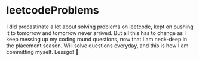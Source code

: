 # leetcodeProblems
I did procastinate a lot about solving problems on leetcode, kept on pushing it to tomorrow and tomorrow never arrived. But all this has to change as I keep messing up my coding round questions, now that I am neck-deep in the placement season. Will solve questions everyday, and this is how I am committing myself. Lessgo! 👊
